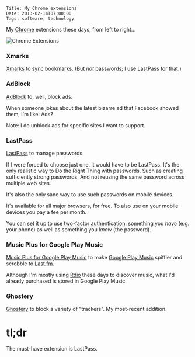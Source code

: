     Title: My Chrome extensions
    Date: 2013-02-14T07:00:00
    Tags: software, technology

My [Chrome](http://www.google.com/chrome) extensions these days, from
left to right...

![Chrome Extensions](http://1.bp.blogspot.com/-pv8E5s-4nQU/URsDG_zvoLI/AAAAAAAAIyY/neT0vcZF3Ew/s200/Screen+Shot+2013-02-12+at+10.05.25+PM.png)

<!-- more -->

### Xmarks

[Xmarks](https://chrome.google.com/webstore/detail/xmarks-bookmark-sync/ajpgkpeckebdhofmmjfgcjjiiejpodla?utm_source=chrome-ntp-icon)
to sync bookmarks. (But _not_ passwords; I use LastPass for that.)

### AdBlock

[AdBlock](https://chrome.google.com/webstore/detail/adblock/gighmmpiobklfepjocnamgkkbiglidom?utm_source=chrome-ntp-icon) to, well, block ads.

When someone jokes about the latest bizarre ad that Facebook showed them, I'm like: Ads?

Note: I do unblock ads for specific sites I want to support.

### LastPass

[LastPass](https://chrome.google.com/webstore/detail/lastpass/hdokiejnpimakedhajhdlcegeplioahd?utm_source=chrome-ntp-icon)
to manage passwords.

If I were forced to choose just one, it would have to be
LastPass. It's the only realistic way to Do the Right Thing with
passwords. Such as creating sufficiently strong passwords. And not
reusing the same password across multiple web sites.

It's also the only sane way to use such passwords on mobile devices.

It's available for all major browsers, for free. To also use on your
mobile devices you pay a fee per month.

You can set it up to use
[two-factor authentication](http://helpdesk.lastpass.com/security-options/#Multifactor+Authentication+Options):
something you _have_ (e.g. your phone) as well as something you _know_
(the password).

### Music Plus for Google Play Music

[Music Plus for Google Play Music](https://chrome.google.com/webstore/detail/music-plus-for-google-pla/ipfnecmlncaiipncipkgijboddcdmego?utm_source=chrome-ntp-icon)
to make [Google Play Music](https://play.google.com/store/music)
spiffier and scrobble to [Last.fm](http://last.fm/).


Although I'm mostly using [Rdio](http://www.rdio.com/) these days to discover music, what I'd already purchased is stored in Google Play Music.

### Ghostery

[Ghostery](https://chrome.google.com/webstore/detail/ghostery/mlomiejdfkolichcflejclcbmpeaniij?utm_source=chrome-ntp-icon)
to block a variety of "trackers". My most-recent addition.


# tl;dr

The must-have extension is LastPass.

